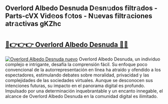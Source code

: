 ## Overlord Albedo Desnuda D𝚎sn𝚞dos filtr𝚊dos - Parts-cVX Vid𝚎os f𝚘tos - N𝚞evas filtr𝚊ciones atr𝚊ctivas gKZhc

# <h2><a href="http://mbav8u3.tromn.icu/?c=Overlord+Albedo+Desnuda">🔗👉👉👉 Overlord Albedo Desnuda 🔗🔗</a></h2>

[![Overlord Albedo Desnuda nuevo](https://i.imgur.com/pEAQMta.gif)](http://mbav8u3.tromn.icu/?c=Overlord+Albedo+Desnuda)
Overlord Albedo Desnuda, un individuo complejo e intrigante, desafía la comprensión fácil. Su enfoque poco convencional de la autorrepresentación en línea ha atraído y ofendido a los espectadores, estimulando debates sobre moralidad, privacidad y las complejidades de las sociedades virtuales. Aunque se desconocen sus intenciones futuras, su impacto en el panorama digital es profundo. Impulsado por una determinación inquebrantable y un encanto innegable, el alcance de Overlord Albedo Desnuda en la comunidad digital es ilimitado.
